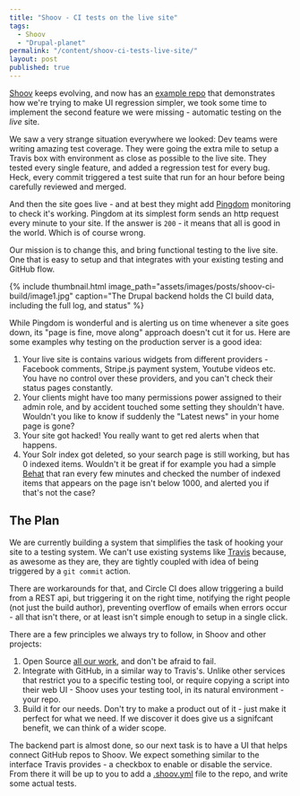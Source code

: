 ```yaml
---
title: "Shoov - CI tests on the live site"
tags:
  - Shoov
  - "Drupal-planet"
permalink: "/content/shoov-ci-tests-live-site/"
layout: post
published: true
---
```




[Shoov](/content/shoov-ui-regression/) keeps evolving, and now has an [example repo](https://github.com/shoov/test-example) that demonstrates how we're trying to make UI regression simpler, we took some time to implement the second feature we were missing - automatic testing on the *live* site.

We saw a very strange situation everywhere we looked: Dev teams were writing amazing test coverage. They were going the extra mile to setup a Travis box with environment as close as possible to the live site. They tested every single feature, and added a regression test for every bug. Heck, every commit triggered a test suite that run for an hour before being carefully reviewed and merged.

And then the site goes live - and at best they might add [Pingdom](https://www.pingdom.com/) monitoring to check it's working. Pingdom at its simplest form sends an http request every minute to your site. If the answer is `200` - it means that all is good in the world. Which is of course wrong.

Our mission is to change this, and bring functional testing to the live site. One that is easy to setup and that integrates with your existing testing and GitHub flow.

{% include thumbnail.html image_path="assets/images/posts/shoov-ci-build/image1.jpg" caption="The Drupal backend holds the CI build data, including the full log, and status" %}

While Pingdom is wonderful and is alerting us on time whenever a site goes down, its "page is fine, move along" approach doesn't cut it for us. Here are some examples why testing on the production server is a good idea:

<!-- more -->

1. Your live site is contains various widgets from different providers - Facebook comments, Stripe.js payment system, Youtube videos etc. You have no control over these providers, and you can't check their status pages constantly.
1. Your clients might have too many permissions power assigned to their admin role, and by accident touched some setting they shouldn't have. Wouldn't you like to know if suddenly the "Latest news" in your home page is gone?
1. Your site got hacked! You really want to get red alerts when that happens.
1. Your Solr index got deleted, so your search page is still working, but has 0 indexed items. Wouldn't it be great if for example you had a simple [Behat](/content/automatic-qa/) that ran every few minutes and checked the number of indexed items that appears on the page isn't below 1000, and alerted you if that's not the case?

## The Plan

We are currently building a system that simplifies the task of hooking your site to a testing system. We can't use existing systems like [Travis](https://travis-ci.org/) because, as awesome as they are, they are tightly coupled with idea of being triggered by a ``git commit`` action.

There are workarounds for that, and Circle CI does allow triggering a build from a REST api, but triggering it on the right time, notifying the right people (not just the build author), preventing overflow of emails when errors occur - all that isn't there, or at least isn't simple enough to setup in a single click.

There are a few principles we always try to follow, in Shoov and other projects:

1. Open Source [all our work](https://github.com/shoov), and don't be afraid to fail.
1. Integrate with GitHub, in a similar way to Travis's. Unlike other services that restrict you to a specific testing tool, or require copying a script into their web UI - Shoov uses your testing tool, in its natural environment - your repo.
1. Build it for our needs. Don't try to make a product out of it - just make it perfect for what we need. If we discover it does give us a signifcant benefit, we can think of a wider scope.

The backend part is almost done, so our next task is to have a UI that helps connect GitHub repos to Shoov. We expect something similar to the interface Travis provides - a checkbox to enable or disable the service. From there it will be up to you to add a [.shoov.yml](https://github.com/amitaibu/gizra-behat/blob/master/.shoov.yml) file to the repo, and write some actual tests.
